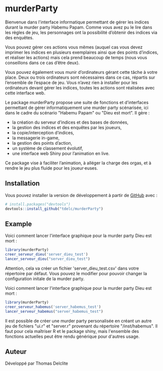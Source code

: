 
# murderParty

<!-- badges: start -->
<!-- badges: end -->

Bienvenue dans l'interface informatique permettant de gérer les indices durant
la murder party Habemu Papam. Comme vous avez pu le lire dans les règles de jeu, 
les personnages ont la possibilité d’obtenir des indices via des enquêtes. 

Vous pouvez gérer ces actions vous mêmes (auquel cas vous devez imprimer les 
indices en plusieurs exemplaires ainsi que des points d’indices, et réaliser 
les actions) mais cela prend beaucoup de temps (nous vous conseillons dans ce 
cas d’être deux). 

Vous pouvez également vous munir d’ordinateurs gérant cette tâche à votre place. 
Deux ou trois ordinateurs sont nécessaires dans ce cas, répartis sur l’ensemble 
de l’espace de jeu. Vous n’avez rien à installer pour les ordinateurs devant 
gérer les indices, toutes les actions sont réalisées avec cette interface web.

Le package murderParty propose une suite de fonctions et d’interfaces permettant de gérer informatiquement une murder party scénarisée, ici dans le cadre du scénario "Habemu Papam" ou "Dieu est mort". Il gère :

- la création du serveur d’indices et des bases de données,
- la gestion des indices et des enquêtes par les joueurs,
- la copie/interception d’indices,
- la messagerie in-game,
- la gestion des points d’action,
- un système de classement évolutif,
- une interface web Shiny pour l’animation en live.

Ce package vise à faciliter l’animation, à alléger la charge des orgas, et à rendre le jeu plus fluide pour les joueur·euses.

## Installation

Vous pouvez installer la version de développement à partir de [GitHub](https://github.com/) avec :

``` r
# install.packages("devtools")
devtools::install_github("tdelc/murderParty")
```

## Example

Voici comment lancer l'interface graphique pour la murder party Dieu est mort :

``` r
library(murderParty)
creer_serveur_dieu('server_dieu_test')
lancer_serveur_dieu("server_dieu_test")
```

Attention, cela va créer un fichier 'server_dieu_test.csv' dans votre répertoire par défaut.
Vous pouvez le modifier pour pouvoir changer la configuration initale de la murder party.

Voici comment lancer l'interface graphique pour la murder party Dieu est mort :

``` r
library(murderParty)
creer_serveur_habemus('server_habemus_test')
lancer_serveur_habemus("server_habemus_test")
```

Il est possible de créer une murder party personalisée en créant un autre jeu de fichiers "ui.r" et "server.r" provenant du répertoire "/inst/habemus". Il faut pour cela maîtriser R et le package shiny, mais l'ensemble des fonctions actuelles peut être rendu générique pour d'autres usage.

## Auteur
Développé par Thomas Delclite
